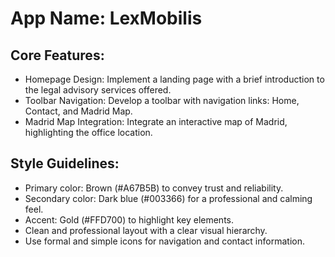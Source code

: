 # **App Name**: LexMobilis

## Core Features:

- Homepage Design: Implement a landing page with a brief introduction to the legal advisory services offered.
- Toolbar Navigation: Develop a toolbar with navigation links: Home, Contact, and Madrid Map.
- Madrid Map Integration: Integrate an interactive map of Madrid, highlighting the office location.

## Style Guidelines:

- Primary color: Brown (#A67B5B) to convey trust and reliability.
- Secondary color: Dark blue (#003366) for a professional and calming feel.
- Accent: Gold (#FFD700) to highlight key elements.
- Clean and professional layout with a clear visual hierarchy.
- Use formal and simple icons for navigation and contact information.